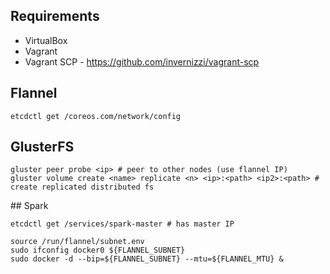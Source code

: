 ## Requirements

* VirtualBox
* Vagrant
* Vagrant SCP - https://github.com/invernizzi/vagrant-scp

## Flannel

    etcdctl get /coreos.com/network/config

## GlusterFS

    gluster peer probe <ip> # peer to other nodes (use flannel IP)
    gluster volume create <name> replicate <n> <ip>:<path> <ip2>:<path> # create replicated distributed fs


## Spark

    etcdctl get /services/spark-master # has master IP

    source /run/flannel/subnet.env
    sudo ifconfig docker0 ${FLANNEL_SUBNET}
    sudo docker -d --bip=${FLANNEL_SUBNET} --mtu=${FLANNEL_MTU} &
